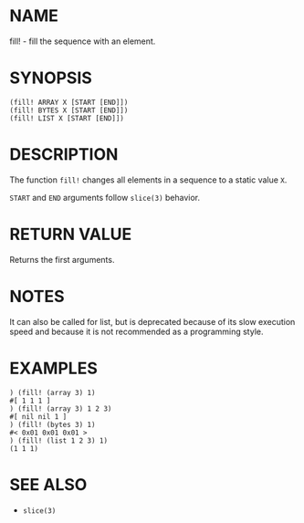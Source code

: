 # NAME
fill! - fill the sequence with an element.

# SYNOPSIS

    (fill! ARRAY X [START [END]])
    (fill! BYTES X [START [END]])
    (fill! LIST X [START [END]])

# DESCRIPTION
The function `fill!` changes all elements in a sequence to a static value `X`.

`START` and `END` arguments follow `slice(3)` behavior.

# RETURN VALUE
Returns the first arguments.

# NOTES
It can also be called for list, but is deprecated because of its slow execution speed and because it is not recommended as a programming style.

# EXAMPLES

    ) (fill! (array 3) 1)
    #[ 1 1 1 ]
    ) (fill! (array 3) 1 2 3)
    #[ nil nil 1 ]
    ) (fill! (bytes 3) 1)
    #< 0x01 0x01 0x01 >
    ) (fill! (list 1 2 3) 1)
    (1 1 1)

# SEE ALSO
- `slice(3)`
